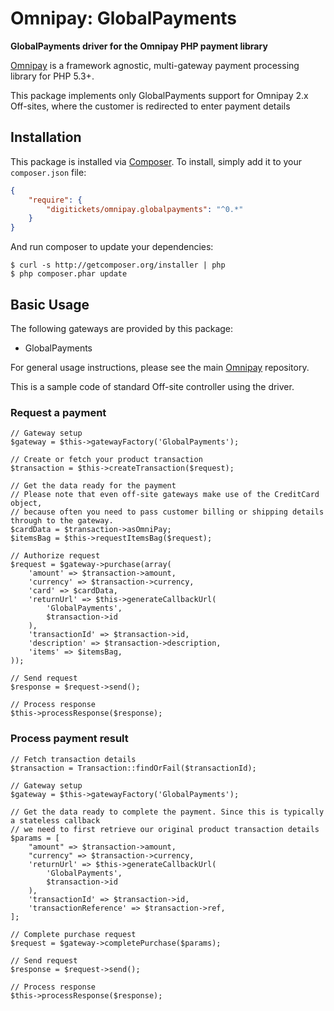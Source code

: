 # Omnipay: GlobalPayments

**GlobalPayments driver for the Omnipay PHP payment library**

[Omnipay](https://github.com/thephpleague/omnipay) is a framework agnostic, multi-gateway payment
processing library for PHP 5.3+.

This package implements only GlobalPayments support for Omnipay 2.x Off-sites, where the customer is redirected to enter payment details

## Installation

This package is installed via [Composer](http://getcomposer.org/). To install, simply add it
to your `composer.json` file:

```json
{
    "require": {
        "digitickets/omnipay.globalpayments": "^0.*"
    }
}
```

And run composer to update your dependencies:

    $ curl -s http://getcomposer.org/installer | php
    $ php composer.phar update

## Basic Usage

The following gateways are provided by this package:

* GlobalPayments

For general usage instructions, please see the main [Omnipay](https://github.com/thephpleague/omnipay)
repository.

This is a sample code of standard Off-site controller using the driver.

### Request a payment
```
// Gateway setup
$gateway = $this->gatewayFactory('GlobalPayments');

// Create or fetch your product transaction
$transaction = $this->createTransaction($request);

// Get the data ready for the payment
// Please note that even off-site gateways make use of the CreditCard object,
// because often you need to pass customer billing or shipping details through to the gateway.
$cardData = $transaction->asOmniPay;
$itemsBag = $this->requestItemsBag($request);

// Authorize request
$request = $gateway->purchase(array(
    'amount' => $transaction->amount,
    'currency' => $transaction->currency,
    'card' => $cardData,
    'returnUrl' => $this->generateCallbackUrl(
        'GlobalPayments',
        $transaction->id
    ),
    'transactionId' => $transaction->id,
    'description' => $transaction->description,
    'items' => $itemsBag,
));

// Send request
$response = $request->send();

// Process response
$this->processResponse($response);
```

### Process payment result
```
// Fetch transaction details
$transaction = Transaction::findOrFail($transactionId);

// Gateway setup
$gateway = $this->gatewayFactory('GlobalPayments');

// Get the data ready to complete the payment. Since this is typically a stateless callback
// we need to first retrieve our original product transaction details
$params = [
    "amount" => $transaction->amount,
    "currency" => $transaction->currency,
    'returnUrl' => $this->generateCallbackUrl(
        'GlobalPayments',
        $transaction->id
    ),
    'transactionId' => $transaction->id,
    'transactionReference' => $transaction->ref,
];

// Complete purchase request
$request = $gateway->completePurchase($params);

// Send request
$response = $request->send();

// Process response
$this->processResponse($response);
```
